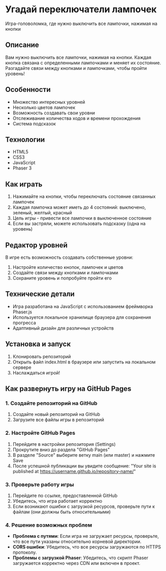 # Угадай переключатели лампочек

Игра-головоломка, где нужно выключить все лампочки, нажимая на кнопки

## Описание

Вам нужно выключить все лампочки, нажимая на кнопки. Каждая кнопка связана с определенными лампочками и меняет их состояние. Разгадайте связи между кнопками и лампочками, чтобы пройти уровень!

## Особенности

- Множество интересных уровней
- Несколько цветов лампочек
- Возможность создавать свои уровни
- Отслеживание количества ходов и времени прохождения
- Система подсказок

## Технологии

- HTML5
- CSS3
- JavaScript
- Phaser 3

## Как играть
1. Нажимайте на кнопки, чтобы переключать состояние связанных лампочек
2. Каждая лампочка может иметь до 4 состояний: выключено, зеленый, желтый, красный
3. Цель игры - привести все лампочки в выключенное состояние
4. Если вы застряли, можете использовать подсказку (одна на уровень)

## Редактор уровней
В игре есть возможность создавать собственные уровни:
1. Настройте количество кнопок, лампочек и цветов
2. Создайте связи между кнопками и лампочками
3. Сохраните уровень и попробуйте пройти его

## Технические детали
- Игра разработана на JavaScript с использованием фреймворка Phaser.js
- Используется локальное хранилище браузера для сохранения прогресса
- Адаптивный дизайн для различных устройств

## Установка и запуск
1. Клонировать репозиторий
2. Открыть файл index.html в браузере или запустить на локальном сервере
3. Наслаждаться игрой!

## Как развернуть игру на GitHub Pages

### 1. Создайте репозиторий на GitHub

1. Создайте новый репозиторий на GitHub
2. Загрузите все файлы игры в репозиторий

### 2. Настройте GitHub Pages

1. Перейдите в настройки репозитория (Settings)
2. Прокрутите вниз до раздела "GitHub Pages"
3. В разделе "Source" выберите ветку main (или master) и нажмите Save
4. После успешной публикации вы увидите сообщение: "Your site is published at https://username.github.io/repository-name/"

### 3. Проверьте работу игры

1. Перейдите по ссылке, предоставленной GitHub
2. Убедитесь, что игра работает корректно
3. Если возникают ошибки с загрузкой ресурсов, проверьте пути к файлам (они должны быть относительными)

### 4. Решение возможных проблем

- **Проблема с путями**: Если игра не загружает ресурсы, проверьте, что все пути указаны относительно корневой директории.
- **CORS ошибки**: Убедитесь, что все ресурсы загружаются по HTTPS протоколу.
- **Проблемы с загрузкой Phaser**: Убедитесь, что скрипт Phaser загружается корректно через CDN или включен в проект. 